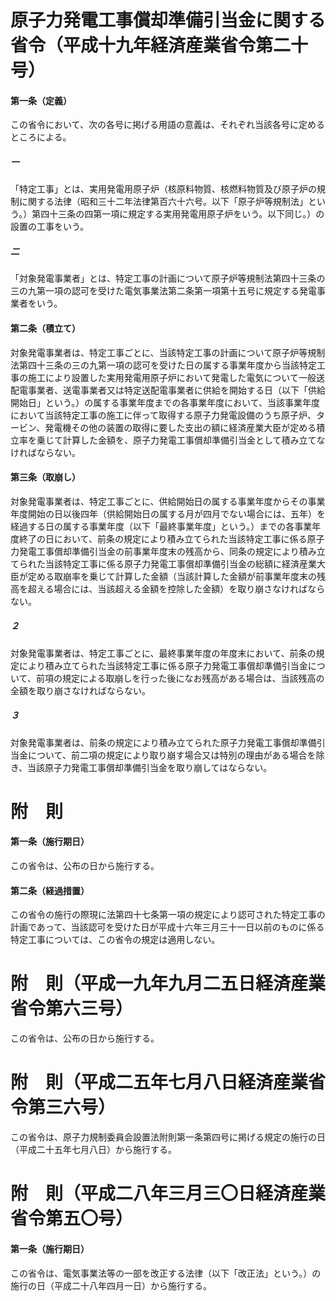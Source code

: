 # 原子力発電工事償却準備引当金に関する省令（平成十九年経済産業省令第二十号）
#### 第一条（定義）
この省令において、次の各号に掲げる用語の意義は、それぞれ当該各号に定めるところによる。
##### 一
「特定工事」とは、実用発電用原子炉（核原料物質、核燃料物質及び原子炉の規制に関する法律（昭和三十二年法律第百六十六号。以下「原子炉等規制法」という。）第四十三条の四第一項に規定する実用発電用原子炉をいう。以下同じ。）の設置の工事をいう。
##### 二
「対象発電事業者」とは、特定工事の計画について原子炉等規制法第四十三条の三の九第一項の認可を受けた電気事業法第二条第一項第十五号に規定する発電事業者をいう。
#### 第二条（積立て）
対象発電事業者は、特定工事ごとに、当該特定工事の計画について原子炉等規制法第四十三条の三の九第一項の認可を受けた日の属する事業年度から当該特定工事の施工により設置した実用発電用原子炉において発電した電気について一般送配電事業者、送電事業者又は特定送配電事業者に供給を開始する日（以下「供給開始日」という。）の属する事業年度までの各事業年度において、当該事業年度において当該特定工事の施工に伴って取得する原子力発電設備のうち原子炉、タービン、発電機その他の装置の取得に要した支出の額に経済産業大臣が定める積立率を乗じて計算した金額を、原子力発電工事償却準備引当金として積み立てなければならない。
#### 第三条（取崩し）
対象発電事業者は、特定工事ごとに、供給開始日の属する事業年度からその事業年度開始の日以後四年（供給開始日の属する月が四月でない場合には、五年）を経過する日の属する事業年度（以下「最終事業年度」という。）までの各事業年度終了の日において、前条の規定により積み立てられた当該特定工事に係る原子力発電工事償却準備引当金の前事業年度末の残高から、同条の規定により積み立てられた当該特定工事に係る原子力発電工事償却準備引当金の総額に経済産業大臣が定める取崩率を乗じて計算した金額（当該計算した金額が前事業年度末の残高を超える場合には、当該超える金額を控除した金額）を取り崩さなければならない。
##### ２
対象発電事業者は、特定工事ごとに、最終事業年度の年度末において、前条の規定により積み立てられた当該特定工事に係る原子力発電工事償却準備引当金について、前項の規定による取崩しを行った後になお残高がある場合は、当該残高の全額を取り崩さなければならない。
##### ３
対象発電事業者は、前条の規定により積み立てられた原子力発電工事償却準備引当金について、前二項の規定により取り崩す場合又は特別の理由がある場合を除き、当該原子力発電工事償却準備引当金を取り崩してはならない。
# 附　則
#### 第一条（施行期日）
この省令は、公布の日から施行する。
#### 第二条（経過措置）
この省令の施行の際現に法第四十七条第一項の規定により認可された特定工事の計画であって、当該認可を受けた日が平成十六年三月三十一日以前のものに係る特定工事については、この省令の規定は適用しない。
# 附　則（平成一九年九月二五日経済産業省令第六三号）
この省令は、公布の日から施行する。
# 附　則（平成二五年七月八日経済産業省令第三六号）
この省令は、原子力規制委員会設置法附則第一条第四号に掲げる規定の施行の日（平成二十五年七月八日）から施行する。
# 附　則（平成二八年三月三〇日経済産業省令第五〇号）
#### 第一条（施行期日）
この省令は、電気事業法等の一部を改正する法律（以下「改正法」という。）の施行の日（平成二十八年四月一日）から施行する。

